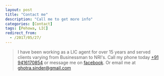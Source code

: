 ```yaml
---
layout: post
title: "Contact me"
description: "Call me to get more info"
categories: [Contact]
tags: [Pehowa, LIC]
redirect_from:
  - /2017/05/27/
---
```


> I have been working as a LIC agent for over 15 years and served clients varying from Businessman to NRI's. Call my phone today <a href="tel:+91-94161-70854">+91 9416170854</a> or message me on [facebook][facebook].
> Or email me at <a href="mailto:ghotra.sinder@gmail.com"> ghotra.sinder@gmail.com</a>


[^1]: This is a footnote.

[facebook]: https://facebook.com/ghotra.sinder